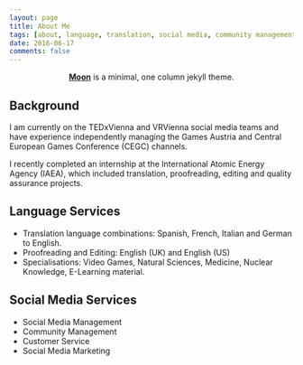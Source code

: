 ```yaml
---
layout: page
title: About Me
tags: [about, language, translation, social media, community management, proofreading, editing, english, german, italian, spanish, french]
date: 2016-06-17
comments: false
---
```

    
<center><a href="http://taylantatli.github.io/Moon"><b>Moon</b></a> is a minimal, one column jekyll theme.</center>

## Background
I am currently on the TEDxVienna and VRVienna social media teams and have experience independently managing the Games Austria and Central European Games Conference (CEGC) channels.

I recently completed an internship at the International Atomic Energy Agency (IAEA), which included translation, proofreading, editing and quality assurance projects.

## Language Services
- Translation language combinations: Spanish, French, Italian and German to English.
- Proofreading and Editing: English (UK) and English (US)
- Specialisations: Video Games, Natural Sciences, Medicine, Nuclear Knowledge, E-Learning material. 

## Social Media Services
- Social Media Management
- Community Management
- Customer Service
- Social Media Marketing
